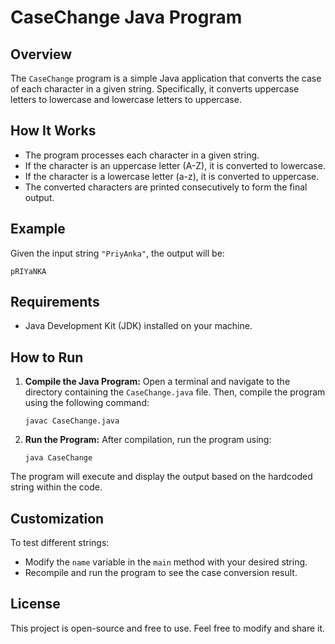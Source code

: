 # CaseChange Java Program

## Overview
The `CaseChange` program is a simple Java application that converts the case of each character in a given string. Specifically, it converts uppercase letters to lowercase and lowercase letters to uppercase.

## How It Works
- The program processes each character in a given string.
- If the character is an uppercase letter (A-Z), it is converted to lowercase.
- If the character is a lowercase letter (a-z), it is converted to uppercase.
- The converted characters are printed consecutively to form the final output.

## Example
Given the input string `"PriyAnka"`, the output will be:

```
pRIYaNKA
```

## Requirements
- Java Development Kit (JDK) installed on your machine.

## How to Run
1. **Compile the Java Program:**
   Open a terminal and navigate to the directory containing the `CaseChange.java` file. Then, compile the program using the following command:
   ```
   javac CaseChange.java
   ```

2. **Run the Program:**
   After compilation, run the program using:
   ```
   java CaseChange
   ```

The program will execute and display the output based on the hardcoded string within the code.

## Customization
To test different strings:
- Modify the `name` variable in the `main` method with your desired string.
- Recompile and run the program to see the case conversion result.

## License
This project is open-source and free to use. Feel free to modify and share it.


